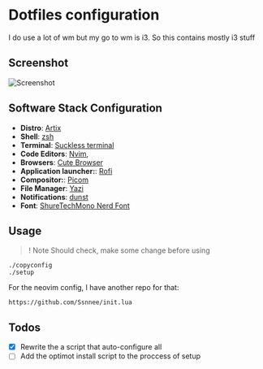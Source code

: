 # Dotfiles configuration

I do use a lot of wm but my go to wm is i3. So this contains mostly i3 stuff

## Screenshot
![Screenshot](./screenshot/.png)

## Software Stack Configuration
- **Distro**: [Artix](https://fedoraproject.org/spins/)
- **Shell**: [zsh](https://www.zsh.org/)
- **Terminal**: [Suckless terminal](https://sw.kovidgoyal.net/kitty/)
- **Code Editors**: [Nvim](https://github.com/neovim/neovim),
- **Browsers**: [Cute Browser](https://brave.com/)
- **Application launcher:**: [Rofi](https://github.com/davatorium/rofi)
- **Compositor:**: [Picom](https://github.com/pijulius/picom)
- **File Manager**: [Yazi](https://github.com/ranger/ranger)
- **Notifications**: [dunst](https://github.com/dunst-project/dunst)
- **Font**: [ShureTechMono Nerd Font](https://www.nerdfonts.com/font-downloads)

## Usage
>! Note
> Should check, make some change before using

```shell
./copyconfig
./setup
```

For the neovim config, I have another repo for that:
```
https://github.com/Ssnnee/init.lua
```

## Todos
- [x] Rewrite the a script that auto-configure all
- [ ] Add the optimot install script to the proccess of setup
